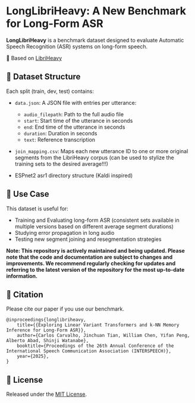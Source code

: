 # LongLibriHeavy: A New Benchmark for Long-Form ASR

**LongLibriHeavy** is a benchmark dataset designed to evaluate Automatic Speech Recognition (ASR) systems on long-form speech.

🔗 Based on [LibriHeavy](https://github.com/k2-fsa/libriheavy)

## 📂 Dataset Structure

Each split (train, dev, test) contains:

- `data.json`: A JSON file with entries per utterance:
  - `audio_filepath`: Path to the full audio file
  - `start`: Start time of the utterance in seconds
  - `end`: End time of the utterance in seconds
  - `duration`: Duration in seconds
  - `text`: Reference transcription

- `join_mapping.csv`: Maps each new utterance ID to one or more original segments from the LibriHeavy corpus (can be used to stylize the training sets to the desired average!!!)
- ESPnet2 asr1 directory structure (Kaldi inspired)

## 🧪 Use Case

This dataset is useful for:

- Training and Evaluating long-form ASR (consistent sets available in multiple versions based on different average segment durations)
- Studying error propagation in long audio
- Testing new segment joining and resegmentation strategies

**Note: This repository is actively maintained and being updated. Please note that the code and documentation are subject to changes and improvements. We recommend regularly checking for updates and referring to the latest version of the repository for the most up-to-date information.**

## 📎 Citation

Please cite our paper if you use our benchmark. 

```
@inproceedings{longlibriheavy,
    title={{Exploring Linear Variant Transformers and k-NN Memory Inference for Long-Form ASR}},
    author={Carlos Carvalho, Jinchuan Tian, William Chen, Yifan Peng, Alberto Abad, Shinji Watanabe},
    booktitle={Proceedings of the 26th Annual Conference of the International Speech Communication Association (INTERSPEECH)},
    year={2025},
}
```

## 📄 License

Released under the [MIT License](LICENSE).
